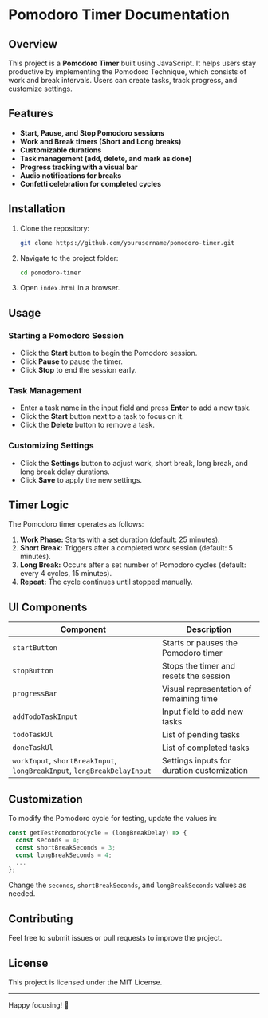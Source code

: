 # Pomodoro Timer Documentation

## Overview

This project is a **Pomodoro Timer** built using JavaScript. It helps users stay productive by implementing the Pomodoro Technique, which consists of work and break intervals. Users can create tasks, track progress, and customize settings.

## Features

- **Start, Pause, and Stop Pomodoro sessions**
- **Work and Break timers (Short and Long breaks)**
- **Customizable durations**
- **Task management (add, delete, and mark as done)**
- **Progress tracking with a visual bar**
- **Audio notifications for breaks**
- **Confetti celebration for completed cycles**

## Installation

1. Clone the repository:
   ```sh
   git clone https://github.com/yourusername/pomodoro-timer.git
   ```
2. Navigate to the project folder:
   ```sh
   cd pomodoro-timer
   ```
3. Open `index.html` in a browser.

## Usage

### Starting a Pomodoro Session

- Click the **Start** button to begin the Pomodoro session.
- Click **Pause** to pause the timer.
- Click **Stop** to end the session early.

### Task Management

- Enter a task name in the input field and press **Enter** to add a new task.
- Click the **Start** button next to a task to focus on it.
- Click the **Delete** button to remove a task.

### Customizing Settings

- Click the **Settings** button to adjust work, short break, long break, and long break delay durations.
- Click **Save** to apply the new settings.

## Timer Logic

The Pomodoro timer operates as follows:

1. **Work Phase:** Starts with a set duration (default: 25 minutes).
2. **Short Break:** Triggers after a completed work session (default: 5 minutes).
3. **Long Break:** Occurs after a set number of Pomodoro cycles (default: every 4 cycles, 15 minutes).
4. **Repeat:** The cycle continues until stopped manually.

## UI Components

| Component                                                               | Description                                |
| ----------------------------------------------------------------------- | ------------------------------------------ |
| `startButton`                                                           | Starts or pauses the Pomodoro timer        |
| `stopButton`                                                            | Stops the timer and resets the session     |
| `progressBar`                                                           | Visual representation of remaining time    |
| `addTodoTaskInput`                                                      | Input field to add new tasks               |
| `todoTaskUl`                                                            | List of pending tasks                      |
| `doneTaskUl`                                                            | List of completed tasks                    |
| `workInput`, `shortBreakInput`, `longBreakInput`, `longBreakDelayInput` | Settings inputs for duration customization |

## Customization

To modify the Pomodoro cycle for testing, update the values in:

```js
const getTestPomodoroCycle = (longBreakDelay) => {
  const seconds = 4;
  const shortBreakSeconds = 3;
  const longBreakSeconds = 4;
  ...
};
```

Change the `seconds`, `shortBreakSeconds`, and `longBreakSeconds` values as needed.

## Contributing

Feel free to submit issues or pull requests to improve the project.

## License

This project is licensed under the MIT License.

---

Happy focusing! 🍅

